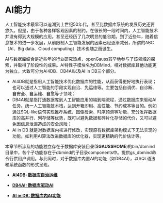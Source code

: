# AI能力<a name="ZH-CN_TOPIC_0000001105235306"></a>

人工智能技术最早可以追溯到上世纪50年代，甚至比数据库系统的发展历史还要悠久。但是，由于各种各样客观因素的制约，在很长的一段时间内，人工智能技术并没有得到大规模的应用，甚至还经历了几次明显的低谷期。到了近些年，随着信息技术的进一步发展，从前限制人工智能发展的因素已经逐渐减弱，所谓的ABC（AI、Big data、Cloud computing）技术也随之而诞生。

AI与数据库结合是近些年的行业研究热点，openGauss较早地参与了该领域的探索，并取得了阶段性的成果。AI特性子模块名为DBMind，相对数据库其他功能更为独立，大致可分为AI4DB、DB4AI以及AI in DB三个部分。

-   AI4DB就是指用人工智能技术优化数据库的性能，从而获得更好地执行表现；也可以通过人工智能的手段实现自治、免运维等。主要包括自调优、自诊断、自安全、自运维、自愈等子领域；
-   DB4AI就是指打通数据库到人工智能应用的端到端流程，通过数据库来驱动AI任务，统一人工智能技术栈，达到开箱即用、高性能、节约成本等目的。例如通过SQL-like语句实现推荐系统、图像检索、时序预测等功能，充分发挥数据库的高并行、列存储等优势，既可以避免数据和碎片化存储的代价，又可以避免因信息泄漏造成的安全风险；
-   AI in DB 就是对数据库内核进行修改，实现原有数据库架构模式下无法实现的功能，如利用AI算法改进数据库的优化器，实现更精确的代价估计等。

本章节所涉及的功能独立存在于数据库安装目录\($**GAUSSHOME**\)的bin/dbmind目录中，各个子功能存在于dbmind的子目录components中。提供gs\_dbmind命令行供用户调用。与此同时，对于数据库内置AI的功能（如DB4AI），以SQL语法和系统函数的形式呈现。

-   **[AI4DB: 数据库自治运维](AI4DB-数据库自治运维.md)**

-   **[DB4AI: 数据库驱动AI](DB4AI-数据库驱动AI.md)**

-   **[AI in DB: 数据库内AI功能](AI-in-DB-数据库内AI功能.md)**
